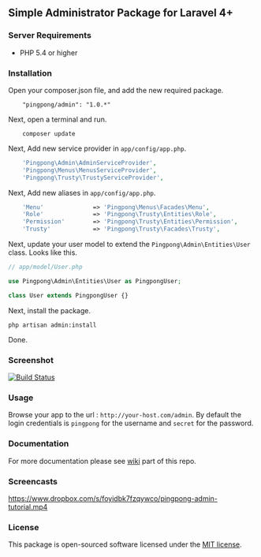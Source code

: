 ## Simple Administrator Package for Laravel 4+

### Server Requirements

- PHP 5.4 or higher

### Installation

Open your composer.json file, and add the new required package.
```
	"pingpong/admin": "1.0.*" 
```
Next, open a terminal and run.
```
	composer update 
```

Next, Add new service provider in `app/config/app.php`.

```php
    'Pingpong\Admin\AdminServiceProvider',
    'Pingpong\Menus\MenusServiceProvider',
    'Pingpong\Trusty\TrustyServiceProvider',
```

Next, Add new aliases in `app/config/app.php`.

```php
    'Menu'				=> 'Pingpong\Menus\Facades\Menu',
    'Role'			    => 'Pingpong\Trusty\Entities\Role',
    'Permission'	    => 'Pingpong\Trusty\Entities\Permission',
    'Trusty'	    	=> 'Pingpong\Trusty\Facades\Trusty',
```

Next, update your user model to extend the `Pingpong\Admin\Entities\User` class. Looks like this.
```php
// app/model/User.php

use Pingpong\Admin\Entities\User as PingpongUser;

class User extends PingpongUser {}
```

Next, install the package.
```
php artisan admin:install
```

Done.

### Screenshot

[![Build Status](https://raw.githubusercontent.com/pingpong-labs/admin/master/shots/pingpong-admin-shot.png)](https://raw.githubusercontent.com/pingpong-labs/admin/master/shots/pingpong-admin-shot.png)

### Usage

Browse your app to the url : `http://your-host.com/admin`. By default the login credentials is `pingpong` for the username and `secret` for the password.

### Documentation

For more documentation please see [wiki](https://github.com/pingpong-labs/admin/wiki) part of this repo.

### Screencasts

https://www.dropbox.com/s/foyidbk7fzqywco/pingpong-admin-tutorial.mp4

### License

This package is open-sourced software licensed under the [MIT license](http://opensource.org/licenses/MIT).
